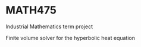 # MATH475
Industrial Mathematics term project

Finite volume solver for the hyperbolic heat equation
